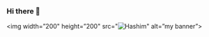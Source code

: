 ### Hi there 👋



<p align=”center”>

<img width=”200" height=”200" src="![Hashim](https://github.com/mohammadhashimcodes/mohammadhashimcodes/assets/169512733/09199eed-d317-42ac-8850-0c50c6e66061)" 
 alt=”my banner”>

</p>
